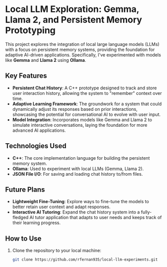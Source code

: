 # Local LLM Exploration: Gemma, Llama 2, and Persistent Memory Prototyping

This project explores the integration of local large language models (LLMs) with a focus on persistent memory systems, providing the foundation for adaptive AI-driven applications. Specifically, I've experimented with models like **Gemma** and **Llama 2** using **Ollama**.

## Key Features

- **Persistent Chat History**: A C++ prototype designed to track and store user interaction history, allowing the system to "remember" context over time.
- **Adaptive Learning Framework**: The groundwork for a system that could dynamically adjust its responses based on prior interactions, showcasing the potential for conversational AI to evolve with user input.
- **Model Integration**: Incorporates models like Gemma and Llama 2 to simulate interactive conversations, laying the foundation for more advanced AI applications.

## Technologies Used

- **C++**: The core implementation language for building the persistent memory system.
- **Ollama**: Used to experiment with local LLMs (Gemma, Llama 2).
- **JSON File I/O**: For saving and loading chat history to/from files.
  
## Future Plans

- **Lightweight Fine-Tuning**: Explore ways to fine-tune the models to better retain user context and adapt responses.
- **Interactive AI Tutoring**: Expand the chat history system into a fully-fledged AI tutor application that adapts to user needs and keeps track of their learning progress.

## How to Use

1. Clone the repository to your local machine:
   ```bash
   git clone https://github.com/rfernan935/local-llm-experiments.git
